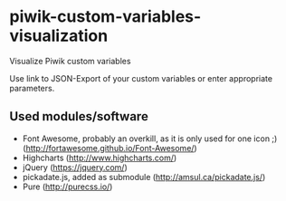 # piwik-custom-variables-visualization
Visualize Piwik custom variables

Use link to JSON-Export of your custom variables or enter appropriate parameters.

## Used modules/software
* Font Awesome, probably an overkill, as it is only used for one icon ;) (http://fortawesome.github.io/Font-Awesome/)
* Highcharts (http://www.highcharts.com/)
* jQuery (https://jquery.com/)
* pickadate.js, added as submodule (http://amsul.ca/pickadate.js/)
* Pure (http://purecss.io/)
